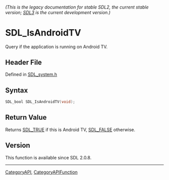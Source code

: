 ###### (This is the legacy documentation for stable SDL2, the current stable version; [SDL3](https://wiki.libsdl.org/SDL3/) is the current development version.)
# SDL_IsAndroidTV

Query if the application is running on Android TV.

## Header File

Defined in [SDL_system.h](https://github.com/libsdl-org/SDL/blob/SDL2/include/SDL_system.h)

## Syntax

```c
SDL_bool SDL_IsAndroidTV(void);

```

## Return Value

Returns [SDL_TRUE](SDL_TRUE) if this is Android TV, [SDL_FALSE](SDL_FALSE)
otherwise.

## Version

This function is available since SDL 2.0.8.

----
[CategoryAPI](CategoryAPI), [CategoryAPIFunction](CategoryAPIFunction)

